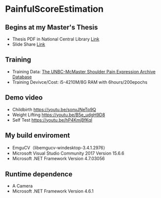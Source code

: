# PainfulScoreEstimation

## Begins at my Master's Thesis
- Thesis PDF in National Central Library [Link](http://handle.ncl.edu.tw/11296/ndltd/22213658258720259065)
- Slide Share [Link](https://www.slideshare.net/LinKaoYuan/ss-65635578)

## Training
- Training Data: [The UNBC-McMaster Shoulder Pain Expression Archive Database](http://www.pitt.edu/~emotion/um-spread.htm)
- Training Devivce/Cost: i5-4210M/8G RAM with 6hours/200epochs

## Demo video
- Childbirth https://youtu.be/sonvJNeTp9Q
- Weight Lifting https://youtu.be/B5e_udgH9D8
- Self Test https://youtu.be/hP4KmjBfKqI

## My build enviroment
- EmguCV（libemgucv-windesktop-3.4.1.2976）
- Microsoft Visual Studio Community 2017 Version 15.6.6
- Microsoft .NET Framework Version 4.7.03056

## Runtime dependence
- A Camera
- Microsoft .NET Framework Version 4.6.1
